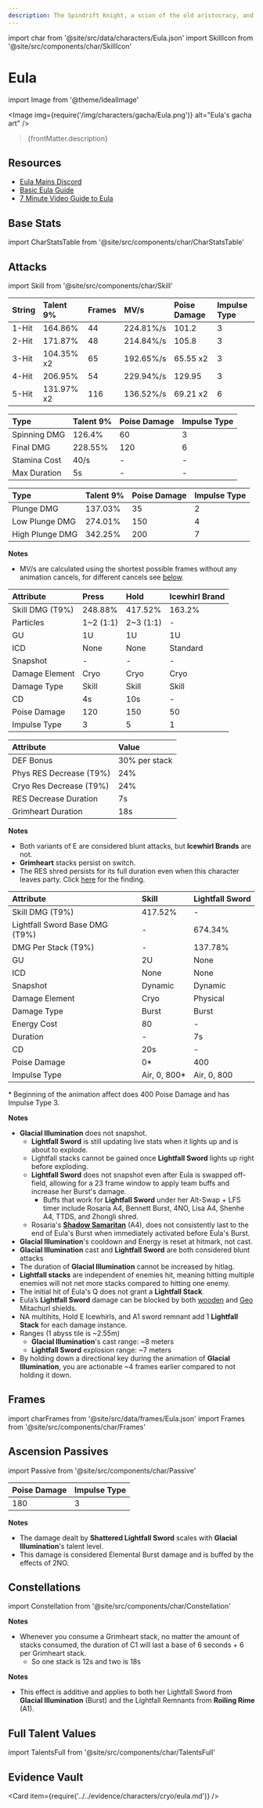 ```yaml
---
description: The Spindrift Knight, a scion of the old aristocracy, and the Captain of the Knights of Favonius Reconnaissance Company. The reason for which a descendant of the ancient nobles might join the Knights remains a great mystery in Mondstadt to this very day.
---
```


import char from '@site/src/data/characters/Eula.json'
import SkillIcon from '@site/src/components/char/SkillIcon'

# Eula

import Image from '@theme/IdealImage'

<Image img={require('/img/characters/gacha/Eula.png')} alt="Eula's gacha art" />
<blockquote>{frontMatter.description}</blockquote>

## Resources

* [Eula Mains Discord](https://discord.gg/EulaMains)
* [Basic Eula Guide](https://keqingmains.com/eula/)
* [7 Minute Video Guide to Eula](https://youtu.be/4pm1CQ7ftws)

## Base Stats

import CharStatsTable from '@site/src/components/char/CharStatsTable'

<CharStatsTable char={char} />

## Attacks

import Skill from '@site/src/components/char/Skill'

<Tabs queryString="ability">
<TabItem value='na' label='Normal Attacks'>
<SkillIcon char={char} skill='na' />
<div class='talent-columns'>
<Skill char={char} skill='na' sectionFilter='Normal Attack' />

| String | Talent 9%  | Frames | MV/s      | Poise Damage | Impulse Type |
| :----- | :--------- | :----- | :-------- | :----------- | :----------- |
| 1-Hit  | 164.86%    | 44     | 224.81%/s | 101.2        | 3            |
| 2-Hit  | 171.87%    | 48     | 214.84%/s | 105.8        | 3            |
| 3-Hit  | 104.35% x2 | 65     | 192.65%/s | 65.55 x2     | 3            |
| 4-Hit  | 206.95%    | 54     | 229.94%/s | 129.95       | 3            |
| 5-Hit  | 131.97% x2 | 116    | 136.52%/s | 69.21 x2     | 6            |

</div>
<div class='talent-columns'>
<Skill char={char} skill='na' sectionFilter='Charged Attack' />

| Type         | Talent 9% | Poise Damage | Impulse Type |
| :----------- | :-------- | :----------- | :----------- |
| Spinning DMG | 126.4%    | 60           | 3            |
| Final DMG    | 228.55%   | 120          | 6            |
| Stamina Cost | 40/s      | -            | -            |
| Max Duration | 5s        | -            | -            |

</div>
<div class='talent-columns'>
<Skill char={char} skill='na' sectionFilter='Plunging Attack' />

| Type            | Talent 9% | Poise Damage | Impulse Type |
| :-------------- | :-------- | :----------- | :----------- |
| Plunge DMG      | 137.03%   | 35           | 2            |
| Low Plunge DMG  | 274.01%   | 150          | 4            |
| High Plunge DMG | 342.25%   | 200          | 7            |

</div>

**Notes**

* MV/s are calculated using the shortest possible frames without any animation cancels, for different cancels see [below](#frames).

</TabItem>

<TabItem value='e' label='Skill'>
<SkillIcon char={char} skill='e' />
<div class='talent-columns'>
<Skill char={char} skill='e' />

| Attribute         | Press       | Hold        | Icewhirl Brand |
| :---------------- | :---------- | :---------- | :------------- |
| Skill DMG \(T9%\) | 248.88%     | 417.52%     | 163.2%         |
| Particles         | 1~2 \(1:1\) | 2~3 \(1:1\) | -              |
| GU                | 1U          | 1U          | 1U             |
| ICD               | None        | None        | Standard       |
| Snapshot          | -           | -           | -              |
| Damage Element    | Cryo        | Cryo        | Cryo           |
| Damage Type       | Skill       | Skill       | Skill          |
| CD                | 4s          | 10s         | -              |
| Poise Damage      | 120         | 150         | 50             |
| Impulse Type      | 3           | 5           | 1              |

</div>

| Attribute                 | Value         |
| :------------------------ | :------------ |
| DEF Bonus                 | 30% per stack |
| Phys RES Decrease \(T9%\) | 24%           |
| Cryo Res Decrease \(T9%\) | 24%           |
| RES Decrease Duration     | 7s            |
| Grimheart Duration        | 18s           |

**Notes**

* Both variants of E are considered blunt attacks, but **Icewhirl Brands** are not.
* **Grimheart** stacks persist on switch.
* The RES shred persists for its full duration even when this character leaves party. Click [here](../../evidence/combat-mechanics/party-mechanics.md#debuffsteam-buffs-with-duration-persist-after-applier-leaves-party) for the finding. 

</TabItem>

<TabItem value='q' label='Burst'>
<SkillIcon char={char} skill='q' />
<div class='talent-columns'>
<Skill char={char} skill='q'/>

| Attribute                        | Skill         | Lightfall Sword |
| :------------------------------- | :------------ | :-------------- |
| Skill DMG \(T9%\)                | 417.52%       | -               |
| Lightfall Sword Base DMG \(T9%\) | -             | 674.34%         |
| DMG Per Stack \(T9%\)            | -             | 137.78%         |
| GU                               | 2U            | None            |
| ICD                              | None          | None            |
| Snapshot                         | Dynamic       | Dynamic         |
| Damage Element                   | Cryo          | Physical        |
| Damage Type                      | Burst         | Burst           |
| Energy Cost                      | 80            | -               |
| Duration                         | -             | 7s              |
| CD                               | 20s           | -               |
| Poise Damage                     | 0\*           | 400             |
| Impulse Type                     | Air, 0, 800\* | Air, 0, 800     |

</div>

\* Beginning of the animation affect does 400 Poise Damage and has Impulse Type 3.

**Notes**

* **Glacial Illumination** does not snapshot.
  * **Lightfall Sword** is still updating live stats when it lights up and is about to explode.
  * Lightfall stacks cannot be gained once **Lightfall Sword** lights up right before exploding.
  * **Lightfall Sword** does not snapshot even after Eula is swapped off-field, allowing for a 23 frame window to apply team buffs and increase her Burst's damage.
    * Buffs that work for **Lightfall Sword** under her Alt-Swap + LFS timer include Rosaria A4, Bennett Burst, 4NO, Lisa A4, Shenhe A4, TTDS, and Zhongli shred.
  * Rosaria's [**Shadow Samaritan**](rosaria.md#ascension-passives) \(A4\), does not consistently last to the end of Eula's Burst when immediately activated before Eula's Burst.
* **Glacial Illumination**'s cooldown and Energy is reset at hitmark, not cast.
* **Glacial Illumination** cast and **Lightfall Sword** are both considered blunt attacks
* The duration of **Glacial Illumination** cannot be increased by hitlag.
* **Lightfall stacks** are independent of enemies hit, meaning hitting multiple enemies will not net more stacks compared to hitting one enemy.
* The initial hit of Eula's Q does not grant a **Lightfall Stack**.
* Eula’s **Lightfall Sword** damage can be blocked by both [wooden](https://imgur.com/a/bL0UttC) and [Geo](https://imgur.com/a/PU9gkvv) Mitachurl shields.
* NA multihits, Hold E Icewhirls, and A1 sword remnant add 1 **Lightfall Stack** for each damage instance.
* Ranges \(1 abyss tile is ~2.55m\)
  * **Glacial Illumination**'s cast range: ~8 meters
  * **Lightfall Sword** explosion range: ~7 meters
* By holding down a directional key during the animation of **Glacial Illumination**, you are actionable ~4 frames earlier compared to not holding it down.

</TabItem>
</Tabs>

## Frames

import charFrames from '@site/src/data/frames/Eula.json'
import Frames from '@site/src/components/char/Frames'

<Frames data={charFrames} />

## Ascension Passives

import Passive from '@site/src/components/char/Passive'

<Tabs queryString="passive">
<TabItem value='passive' label='Passive'>
<Passive char={char} passive={2} />
</TabItem>

<TabItem value='a1' label='Ascension 1'>
<Passive char={char} passive={0} />

| Poise Damage | Impulse Type |
| :----------- | :----------- |
| 180          | 3            |

**Notes**

* The damage dealt by **Shattered Lightfall Sword** scales with **Glacial Illumination**'s talent level.
* This damage is considered Elemental Burst damage and is buffed by the effects of 2NO.

</TabItem>

<TabItem value="a4" label="Ascension 4">
<Passive char={char} passive={1} />
</TabItem>
</Tabs>

## Constellations

import Constellation from '@site/src/components/char/Constellation'

<Tabs queryString="constellation">
<TabItem value='c1' label='C1'>
<Constellation char={char} constellation={1} />

**Notes**

* Whenever you consume a Grimheart stack, no matter the amount of stacks consumed, the duration of C1 will last a base of 6 seconds + 6 per Grimheart stack.
  * So one stack is 12s and two is 18s

</TabItem>

<TabItem value='c2' label='C2'>
<Constellation char={char} constellation={2} />
</TabItem>

<TabItem value='c3' label='C3'>
<Constellation char={char} constellation={3} />
</TabItem>

<TabItem value='c4' label='C4'>
<Constellation char={char} constellation={4} />

**Notes**

* This effect is additive and applies to both her Lightfall Sword from **Glacial Illumination** \(Burst\) and the Lightfall Remnants from **Roiling Rime** \(A1\).

</TabItem>

<TabItem value='c5' label='C5'>
<Constellation char={char} constellation={5} />
</TabItem>

<TabItem value='c6' label='C6'>
<Constellation char={char} constellation={6} />
</TabItem>
</Tabs>

## Full Talent Values

import TalentsFull from '@site/src/components/char/TalentsFull'

<TalentsFull char={char}/>

## Evidence Vault

<Card item={require('../../evidence/characters/cryo/eula.md')} />
